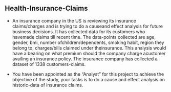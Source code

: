 ## Health-Insurance-Claims
- An insurance company in the US is reviewing its insurance claims/charges and is trying to do a causeand effect analysis for future business decisions. It has collected data for its customers who havemade claims till recent time. The data-points collected are age, gender, bmi, number ofchildren/dependents, smoking habit, region they belong to, charges/bills claimed under theinsurance. This analysis would have a bearing on what premium should the company charge acustomer availing an insurance policy. The insurance company has collected a dataset of 1338 customers-claims.

- You have been appointed as the “Analyst” for this project to achieve the objective of the study, your tasks is to do a cause and effect analysis on historic-data of insurance claims.
